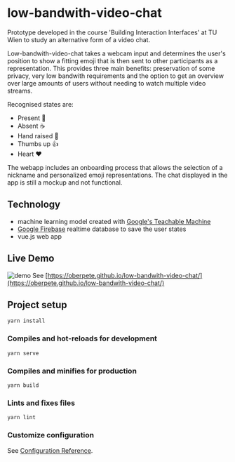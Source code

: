 # low-bandwith-video-chat
Prototype developed in the course 'Building Interaction Interfaces' at TU Wien to study an alternative form of a video chat. 

Low-bandwith-video-chat takes a webcam input and determines the user's position to show a fitting emoji that is then sent to other participants as a representation. This provides three main benefits: preservation of some privacy, very low bandwith requirements and the option to get an overview over large amounts of users without needing to watch multiple video streams.

Recognised states are:
- Present 🧑
- Absent ☕️
- Hand raised 🙋
- Thumbs up 👍
- Heart ❤️

The webapp includes an onboarding process that allows the selection of a nickname and personalized emoji representations. The chat displayed in the app is still a mockup and not functional. 

## Technology
- machine learning model created with [Google's Teachable Machine](https://teachablemachine.withgoogle.com)
- [Google Firebase](https://firebase.google.com) realtime database to save the user states
- vue.js web app

## Live Demo
![demo](docs/demo/lowBandwVideoChat_prototype_reducedFrames.gif)
See [https://oberpete.github.io/low-bandwith-video-chat/](https://oberpete.github.io/low-bandwith-video-chat/)

## Project setup
```
yarn install
```

### Compiles and hot-reloads for development
```
yarn serve
```

### Compiles and minifies for production
```
yarn build
```

### Lints and fixes files
```
yarn lint
```

### Customize configuration
See [Configuration Reference](https://cli.vuejs.org/config/).

